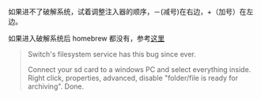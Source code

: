 如果进不了破解系统，试着调整注入器的顺序，－(减号)在右边，+（加号）在左边。

如果进入破解系统后 homebrew 都没有，参考[这里](https://gbatemp.net/threads/kosmos-a-hekate-cfw-package.506280/page-3#post-8029346)
>Switch's filesystem service has this bug since ever.  
>
>Connect your sd card to a windows PC and select everything inside.  
   Right click, properties, advanced, disable "folder/file is ready for archiving". Done.
  
